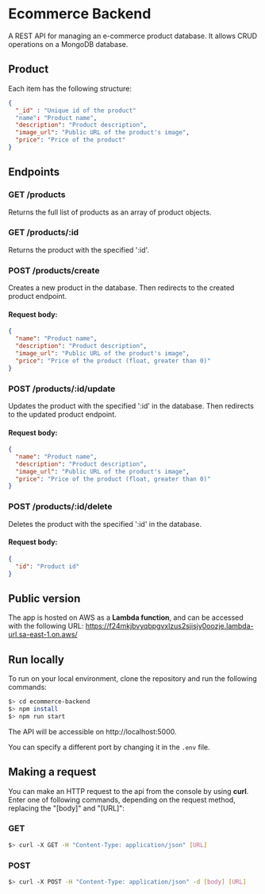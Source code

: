 # Ecommerce Backend

A REST API for managing an e-commerce product database. It allows CRUD operations on a MongoDB database.

## Product

Each item has the following structure:
```json
{
  "_id" : "Unique id of the product"
  "name": "Product name",
  "description": "Product description",
  "image_url": "Public URL of the product's image",
  "price": "Price of the product"
}
```

## Endpoints

### GET /products

Returns the full list of products as an array of product objects.

### GET /products/:id

Returns the product with the specified ':id'.

### POST /products/create

Creates a new product in the database. Then redirects to the created product endpoint.

#### Request body:
```json
{
  "name": "Product name",
  "description": "Product description",
  "image_url": "Public URL of the product's image",
  "price": "Price of the product (float, greater than 0)"
}
```

### POST /products/:id/update

Updates the product with the specified ':id' in the database. Then redirects to the updated product endpoint.

#### Request body:
```json
{
  "name": "Product name",
  "description": "Product description",
  "image_url": "Public URL of the product's image",
  "price": "Price of the product (float, greater than 0)"
}
```

### POST /products/:id/delete

Deletes the product with the specified ':id' in the database.

#### Request body:
```json
{
  "id": "Product id"
}
```

## Public version

The app is hosted on AWS as a **Lambda function**, and can be accessed with the following URL: https://f24mkjbvyqbpgvxlzus2sjisjy0oozje.lambda-url.sa-east-1.on.aws/

## Run locally

To run on your local environment, clone the repository and run the following commands:

```bash
$> cd ecommerce-backend
$> npm install
$> npm run start
```
The API will be accessible on http://localhost:5000.

You can specify a different port by changing it in the `.env` file.

## Making a request

You can make an HTTP request to the api from the console by using **curl**. Enter one of following commands, depending on the request method, replacing the "[body]" and "[URL]":

### GET
```bash
$> curl -X GET -H "Content-Type: application/json" [URL]
```
### POST
```bash
$> curl -X POST -H "Content-Type: application/json" -d [body] [URL]
```

